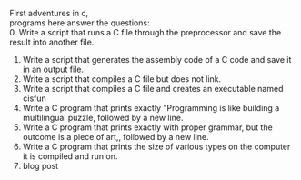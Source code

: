 First adventures in c,  
programs here answer the questions:  
0. Write a script that runs a C file through the preprocessor and save the result into another file.  
1. Write a script that generates the assembly code of a C code and save it in an output file.  
2. Write a script that compiles a C file but does not link.  
3. Write a script that compiles a C file and creates an executable named cisfun  
4. Write a C program that prints exactly "Programming is like building a multilingual puzzle, followed by a new line.  
5. Write a C program that prints exactly with proper grammar, but the outcome is a piece of art,, followed by a new line.  
6. Write a C program that prints the size of various types on the computer it is compiled and run on.  
7. blog post

